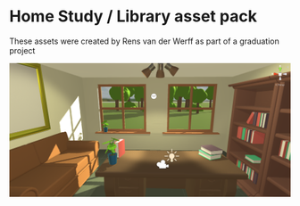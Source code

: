 # Home Study / Library asset pack
These assets were created by Rens van der Werff as part of a graduation project

![Screenshot of the Home Study assets](https://raw.githubusercontent.com/utwente-interaction-lab/unity-assets/master/HomeStudy/screenshot.png)

